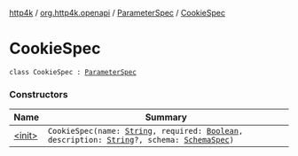 [http4k](../../../index.md) / [org.http4k.openapi](../../index.md) / [ParameterSpec](../index.md) / [CookieSpec](./index.md)

# CookieSpec

`class CookieSpec : `[`ParameterSpec`](../index.md)

### Constructors

| Name | Summary |
|---|---|
| [&lt;init&gt;](-init-.md) | `CookieSpec(name: `[`String`](https://kotlinlang.org/api/latest/jvm/stdlib/kotlin/-string/index.html)`, required: `[`Boolean`](https://kotlinlang.org/api/latest/jvm/stdlib/kotlin/-boolean/index.html)`, description: `[`String`](https://kotlinlang.org/api/latest/jvm/stdlib/kotlin/-string/index.html)`?, schema: `[`SchemaSpec`](../../-schema-spec/index.md)`)` |
